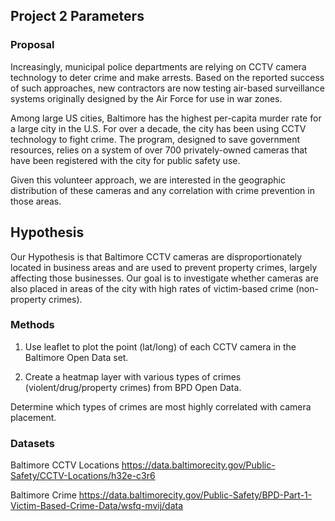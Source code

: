 ## Project 2 Parameters

### Proposal

Increasingly, municipal police departments are relying on CCTV camera technology to deter crime and make arrests. Based on the reported success of such approaches, new contractors are now testing air-based surveillance systems originally designed by the Air Force for use in war zones.  

Among large US cities, Baltimore has the highest per-capita murder rate for a large city in the U.S.  For over a decade, the city has been using CCTV technology to fight crime.  The program, designed to save government resources, relies on a system of over 700 privately-owned cameras that have been registered with the city for public safety use.  

Given this volunteer approach, we are interested in the geographic distribution of these cameras and any correlation with crime prevention in those areas.  

## Hypothesis

Our Hypothesis is that Baltimore CCTV cameras are disproportionately located in business areas and are used to prevent property crimes, largely affecting those businesses. Our goal is to investigate whether cameras are also placed in areas of the city with high rates of victim-based crime (non-property crimes).

### Methods

1. Use leaflet to plot the point (lat/long) of each CCTV camera in the Baltimore Open Data set.

2. Create a heatmap layer with various types of crimes (violent/drug/property crimes) from BPD Open Data.

Determine which types of crimes are most highly correlated with camera placement.

### Datasets

Baltimore CCTV Locations
https://data.baltimorecity.gov/Public-Safety/CCTV-Locations/h32e-c3r6

Baltimore Crime
https://data.baltimorecity.gov/Public-Safety/BPD-Part-1-Victim-Based-Crime-Data/wsfq-mvij/data
